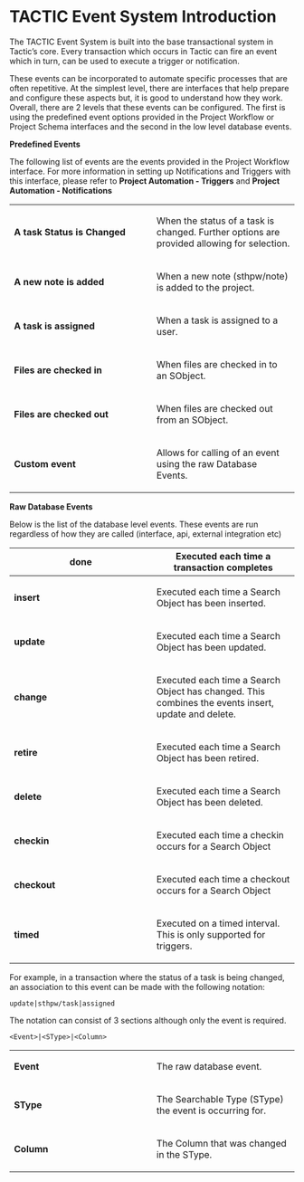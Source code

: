 # TACTIC Event System Introduction

The TACTIC Event System is built into the base transactional system in
Tactic’s core. Every transaction which occurs in Tactic can fire an
event which in turn, can be used to execute a trigger or notification.

These events can be incorporated to automate specific processes that are
often repetitive. At the simplest level, there are interfaces that help
prepare and configure these aspects but, it is good to understand how
they work. Overall, there are 2 levels that these events can be
configured. The first is using the predefined event options provided in
the Project Workflow or Project Schema interfaces and the second in the
low level database events.

**Predefined Events**

The following list of events are the events provided in the Project
Workflow interface. For more information in setting up Notifications and
Triggers with this interface, please refer to **Project Automation -
Triggers** and **Project Automation - Notifications**

<table>
<colgroup>
<col width="50%" />
<col width="50%" />
</colgroup>
<tbody>
<tr class="odd">
<td><p><strong>A task Status is Changed</strong></p></td>
<td><p>When the status of a task is changed. Further options are provided allowing for selection.</p></td>
</tr>
<tr class="even">
<td><p><strong>A new note is added</strong></p></td>
<td><p>When a new note (sthpw/note) is added to the project.</p></td>
</tr>
<tr class="odd">
<td><p><strong>A task is assigned</strong></p></td>
<td><p>When a task is assigned to a user.</p></td>
</tr>
<tr class="even">
<td><p><strong>Files are checked in</strong></p></td>
<td><p>When files are checked in to an SObject.</p></td>
</tr>
<tr class="odd">
<td><p><strong>Files are checked out</strong></p></td>
<td><p>When files are checked out from an SObject.</p></td>
</tr>
<tr class="even">
<td><p><strong>Custom event</strong></p></td>
<td><p>Allows for calling of an event using the raw Database Events.</p></td>
</tr>
</tbody>
</table>

**Raw Database Events**

Below is the list of the database level events. These events are run
regardless of how they are called (interface, api, external integration
etc)

<table>
<colgroup>
<col width="50%" />
<col width="50%" />
</colgroup>
<thead>
<tr class="header">
<th><strong>done</strong></th>
<th>Executed each time a transaction completes</th>
</tr>
</thead>
<tbody>
<tr class="odd">
<td><p><strong>insert</strong></p></td>
<td><p>Executed each time a Search Object has been inserted.</p></td>
</tr>
<tr class="even">
<td><p><strong>update</strong></p></td>
<td><p>Executed each time a Search Object has been updated.</p></td>
</tr>
<tr class="odd">
<td><p><strong>change</strong></p></td>
<td><p>Executed each time a Search Object has changed. This combines the events insert, update and delete.</p></td>
</tr>
<tr class="even">
<td><p><strong>retire</strong></p></td>
<td><p>Executed each time a Search Object has been retired.</p></td>
</tr>
<tr class="odd">
<td><p><strong>delete</strong></p></td>
<td><p>Executed each time a Search Object has been deleted.</p></td>
</tr>
<tr class="even">
<td><p><strong>checkin</strong></p></td>
<td><p>Executed each time a checkin occurs for a Search Object</p></td>
</tr>
<tr class="odd">
<td><p><strong>checkout</strong></p></td>
<td><p>Executed each time a checkout occurs for a Search Object</p></td>
</tr>
<tr class="even">
<td><p><strong>timed</strong></p></td>
<td><p>Executed on a timed interval. This is only supported for triggers.</p></td>
</tr>
</tbody>
</table>

For example, in a transaction where the status of a task is being
changed, an association to this event can be made with the following
notation:

    update|sthpw/task|assigned

The notation can consist of 3 sections although only the event is
required.

    <Event>|<SType>|<Column>

<table>
<colgroup>
<col width="50%" />
<col width="50%" />
</colgroup>
<tbody>
<tr class="odd">
<td><p><strong>Event</strong></p></td>
<td><p>The raw database event.</p></td>
</tr>
<tr class="even">
<td><p><strong>SType</strong></p></td>
<td><p>The Searchable Type (SType) the event is occurring for.</p></td>
</tr>
<tr class="odd">
<td><p><strong>Column</strong></p></td>
<td><p>The Column that was changed in the SType.</p></td>
</tr>
</tbody>
</table>


